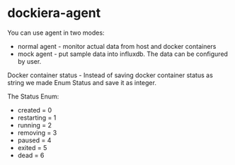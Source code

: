 # dockiera-agent

You can use agent in two modes:
- normal agent - monitor actual data from host and docker containers
- mock agent - put sample data into influxdb. The data can be configured by user.

Docker container status - 
Instead of saving docker container status as string we made Enum Status and save it as integer.

The Status Enum:
- created = 0
- restarting = 1
- running = 2
- removing = 3
- paused = 4
- exited = 5
- dead = 6  
